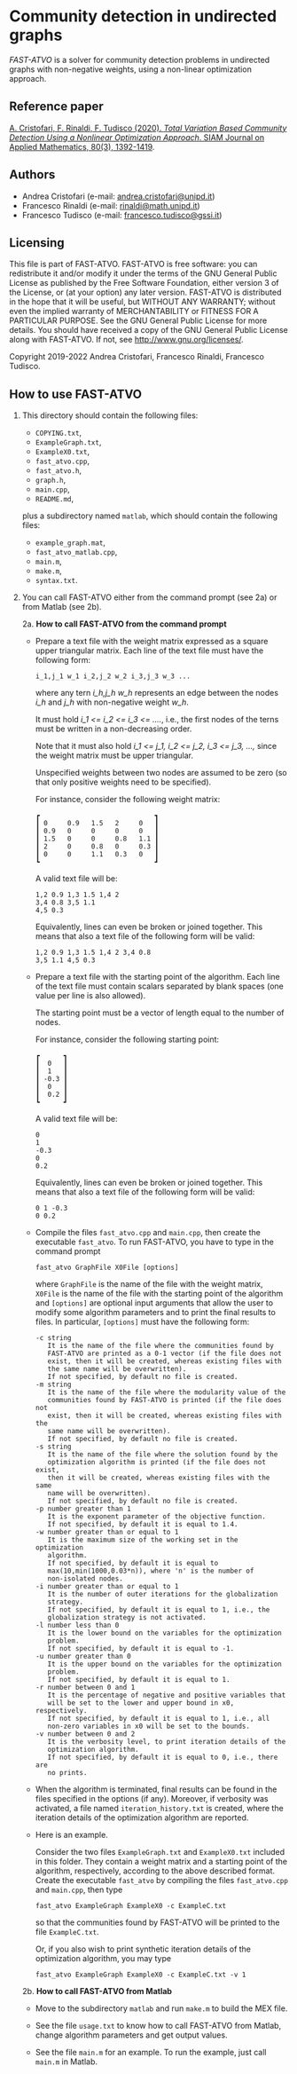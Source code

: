# Community detection in undirected graphs

*FAST-ATVO* is a solver for community detection problems in undirected graphs
with non-negative weights, using a non-linear optimization approach.

## Reference paper

[A. Cristofari, F. Rinaldi, F. Tudisco (2020). _Total Variation Based
Community Detection Using a Nonlinear Optimization Approach_. SIAM Journal
on Applied Mathematics, 80(3), 1392-1419](https://epubs.siam.org/doi/10.1137/19M1270446).

## Authors

* Andrea Cristofari (e-mail: [andrea.cristofari@unipd.it](mailto:andrea.cristofari@unipd.it))
* Francesco Rinaldi (e-mail: [rinaldi@math.unipd.it](mailto:rinaldi@math.unipd.it))
* Francesco Tudisco (e-mail: [francesco.tudisco@gssi.it](mailto:francesco.tudisco@gssi.it))

## Licensing

This file is part of FAST-ATVO.
FAST-ATVO is free software: you can redistribute it and/or modify
it under the terms of the GNU General Public License as published by
the Free Software Foundation, either version 3 of the License, or
(at your option) any later version.
FAST-ATVO is distributed in the hope that it will be useful,
but WITHOUT ANY WARRANTY; without even the implied warranty of
MERCHANTABILITY or FITNESS FOR A PARTICULAR PURPOSE. See the
GNU General Public License for more details.
You should have received a copy of the GNU General Public License
along with FAST-ATVO. If not, see <http://www.gnu.org/licenses/>.

Copyright 2019-2022 Andrea Cristofari, Francesco Rinaldi, Francesco
Tudisco.

## How to use FAST-ATVO

1. This directory should contain the following files:

    * `COPYING.txt`,
    * `ExampleGraph.txt`,
    * `ExampleX0.txt`,
    * `fast_atvo.cpp`,
    * `fast_atvo.h`,
    * `graph.h`,
    * `main.cpp`,
    * `README.md`,

    plus a subdirectory named `matlab`, which should contain the following
    files:

    * `example_graph.mat`,
    * `fast_atvo_matlab.cpp`,
    * `main.m`,
    * `make.m`,
    * `syntax.txt`.

2. You can call FAST-ATVO either from the command prompt (see 2a) or from Matlab (see 2b).

   2a. **How to call FAST-ATVO from the command prompt**

      - Prepare a text file with the weight matrix expressed as a square
        upper triangular matrix. Each line of the text file must have the
        following form:

            i_1,j_1 w_1 i_2,j_2 w_2 i_3,j_3 w_3 ...

        where any tern _i\_h,j\_h w\_h_ represents an edge between the nodes _i\_h_
        and _j\_h_ with non-negative weight _w\_h_.

        It must hold _i\_1 <= i\_2 <= i\_3 <= ...._, i.e., the first nodes of the
        terns must be written in a non-decreasing order.

        Note that it must also hold _i\_1 <= j\_1, i\_2 <= j\_2, i\_3 <= j\_3, ...,_
        since the weight matrix must be upper triangular.

        Unspecified weights between two nodes are assumed to be zero (so
        that only positive weights need to be specified).

        For instance, consider the following weight matrix:

            ┏                             ┓
            ┃ 0     0.9   1.5   2     0   ┃
            ┃ 0.9   0     0     0     0   ┃
            ┃ 1.5   0     0     0.8   1.1 ┃
            ┃ 2     0     0.8   0     0.3 ┃
            ┃ 0     0     1.1   0.3   0   ┃
            ┗                             ┛

        A valid text file will be:

            1,2 0.9 1,3 1.5 1,4 2
            3,4 0.8 3,5 1.1
            4,5 0.3

        Equivalently, lines can even be broken or joined together. This means that
        also a text file of the following form will be valid:

            1,2 0.9 1,3 1.5 1,4 2 3,4 0.8
            3,5 1.1 4,5 0.3

      - Prepare a text file with the starting point of the algorithm.
        Each line of the text file must contain scalars separated by blank spaces
        (one value per line is also allowed).

        The starting point must be a vector of length equal to the number of nodes.

        For instance, consider the following starting point:

            ┏      ┓
            ┃  0   ┃
            ┃  1   ┃
            ┃ -0.3 ┃
            ┃  0   ┃
            ┃  0.2 ┃
            ┗      ┛

        A valid text file will be:

            0
            1
            -0.3
            0
            0.2

        Equivalently, lines can even be broken or joined together. This means that
        also a text file of the following form will be valid:

            0 1 -0.3
            0 0.2

      - Compile the files `fast_atvo.cpp` and `main.cpp`, then create the
        executable `fast_atvo`. To run FAST-ATVO, you have to type in the
        command prompt

            fast_atvo GraphFile X0File [options]

        where `GraphFile` is the name of the file with the weight matrix,
        `X0File` is the name of the file with the starting point of the
        algorithm and `[options]` are optional input arguments that allow
        the user to modify some algorithm parameters and to print the
        final results to files.
        In particular, `[options]` must have the following form:

            -c string
               It is the name of the file where the communities found by
               FAST-ATVO are printed as a 0-1 vector (if the file does not
               exist, then it will be created, whereas existing files with
               the same name will be overwritten).
               If not specified, by default no file is created.
            -m string
               It is the name of the file where the modularity value of the
               communities found by FAST-ATVO is printed (if the file does not
               exist, then it will be created, whereas existing files with the
               same name will be overwritten).
               If not specified, by default no file is created.
            -s string
               It is the name of the file where the solution found by the
               optimization algorithm is printed (if the file does not exist,
               then it will be created, whereas existing files with the same
               name will be overwritten).
               If not specified, by default no file is created.
            -p number greater than 1
               It is the exponent parameter of the objective function.
               If not specified, by default it is equal to 1.4.
            -w number greater than or equal to 1
               It is the maximum size of the working set in the optimization
               algorithm.
               If not specified, by default it is equal to
               max(10,min(1000,0.03*n)), where 'n' is the number of
               non-isolated nodes.
            -i number greater than or equal to 1
               It is the number of outer iterations for the globalization
               strategy.
               If not specified, by default it is equal to 1, i.e., the
               globalization strategy is not activated.
            -l number less than 0
               It is the lower bound on the variables for the optimization
               problem.
               If not specified, by default it is equal to -1.
            -u number greater than 0
               It is the upper bound on the variables for the optimization
               problem.
               If not specified, by default it is equal to 1.
            -r number between 0 and 1
               It is the percentage of negative and positive variables that
               will be set to the lower and upper bound in x0, respectively.
               If not specified, by default it is equal to 1, i.e., all
               non-zero variables in x0 will be set to the bounds.
            -v number between 0 and 2
               It is the verbosity level, to print iteration details of the
               optimization algorithm.
               If not specified, by default it is equal to 0, i.e., there are
               no prints.

      - When the algorithm is terminated, final results can be found in the
        files specified in the options (if any). Moreover, if verbosity was
        activated, a file named `iteration_history.txt` is created, where
        the iteration details of the optimization algorithm are reported.

      - Here is an example.

        Consider the two files `ExampleGraph.txt` and `ExampleX0.txt`
        included in this folder. They contain a weight matrix and a starting point
        of the algorithm, respectively, according to the above described format.
        Create the executable `fast_atvo` by compiling the files `fast_atvo.cpp` and `main.cpp`,
        then type

            fast_atvo ExampleGraph ExampleX0 -c ExampleC.txt

        so that the communities found by FAST-ATVO will be printed to the
        file `ExampleC.txt`.

        Or, if you also wish to print synthetic iteration details of the
        optimization algorithm, you may type

            fast_atvo ExampleGraph ExampleX0 -c ExampleC.txt -v 1 

   2b. **How to call FAST-ATVO from Matlab**

      - Move to the subdirectory `matlab` and run `make.m` to build the MEX file.

      - See the file `usage.txt` to know how to call FAST-ATVO from Matlab, change algorithm parameters and get output values.

      - See the file `main.m` for an example. To run the example, just call `main.m` in Matlab.